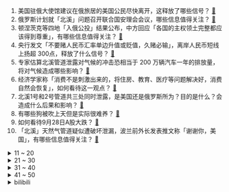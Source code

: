 1. 美国驻俄大使馆建议在俄旅居的美国公民尽快离开，这释放了哪些信号？ [:link:](https://www.zhihu.com/question/556061850)
2. 俄罗斯计划就「北溪」问题召开联合国安理会会议，哪些信息值得关注？ [:link:](https://www.zhihu.com/question/556124742)
3. 顿涅茨克等四地「入俄公投」结果公布，中方回应「各国的主权领土完整都应该得到尊重」，有哪些信息值得关注？ [:link:](https://www.zhihu.com/question/556034395)
4. 央行发文「不要赌人民币汇率单边升值或贬值，久赌必输」，离岸人民币短线上扬超 300点，释放了什么信号？ [:link:](https://www.zhihu.com/question/556048153)
5. 专家估算北溪管道泄露对气候的冲击恐相当于 200 万辆汽车一年的排放量，将对气候造成哪些影响？ [:link:](https://www.zhihu.com/question/556064025)
6. 经济学家称「消费不是刺激出来的，将住房、教育、医疗等问题解决好，消费自然会恢复」，如何看待这一观点？ [:link:](https://www.zhihu.com/question/556007083)
7. 北溪1号和2号管道共三处同时泄露，是美国还是俄罗斯所为？目的是什么？会造成什么后果和影响？ [:link:](https://www.zhihu.com/question/555977008)
8. 有哪些狗被吹上天但是实际很难养？ [:link:](https://www.zhihu.com/question/552466607)
9. 如何看待9月28日A股大跌？ [:link:](https://www.zhihu.com/question/556030765)
10. 「北溪」天然气管道疑似遭破坏泄漏，波兰前外长发表推文称「谢谢你，美国」，有哪些信息值得关注？ [:link:](https://www.zhihu.com/question/556034945)
<details>
<summary>11 ~ 20</summary>

11. 如何看待海南省槟榔协会发文答复「槟榔致癌」话题，称「槟榔并不是导致口腔癌最大的风险因素」？ [:link:](https://www.zhihu.com/question/556145810)
12. 女子玩羊了个羊看弹窗广告被骗 9 万元，如何看待此事？发布广告的平台和游戏开发方需要承担责任吗？ [:link:](https://www.zhihu.com/question/556043651)
13. 长春餐厅起火致 17 死，事故系瓶装石油气罐泄漏引发爆炸燃烧所致，最新情况如何？ [:link:](https://www.zhihu.com/question/556035849)
14. 警方通报「 9 人为涉疫地区人员提供拼车、包车进京」，已被采取刑事措施，其还将承担哪些法律责任？ [:link:](https://www.zhihu.com/question/555913093)
15. 在地铁上拿出任天堂 Switch 打发时间是否算作一种炫富行为？ [:link:](https://www.zhihu.com/question/545473887)
16. 《赛博朋克2077》开发者称「人们终于开始欣赏它了」，你对该游戏有哪些期待？ [:link:](https://www.zhihu.com/question/555809174)
17. 欧盟宣布第八轮对俄制裁措施，全面禁止俄商品在欧盟市场销售，将公布对俄石油限价法律基础，将产生哪些影响？ [:link:](https://www.zhihu.com/question/556130270)
18. 如何评价《霸王别姬》里PLA在程蝶衣破音时却鼓掌这一情节？ [:link:](https://www.zhihu.com/question/22285509)
19. 德国为何如此依赖俄罗斯天然气？ [:link:](https://www.zhihu.com/question/553743869)
20. 有哪些通透豁达、超然洒脱的诗词？ [:link:](https://www.zhihu.com/question/466644673)
</details>
<details>
<summary>21 ~ 30</summary>

21. 为什么美国的巨型钻地弹被吹的那么厉害？ [:link:](https://www.zhihu.com/question/272062689)
22. 如果今年外星人正式公开存在，对于我们的生活将有哪些影响？ [:link:](https://www.zhihu.com/question/527666789)
23. 大学一定会失去高中的朋友吗? [:link:](https://www.zhihu.com/question/555966121)
24. 波兰波罗的海天然气管道项目开通，10 月起投用，设计年最高输气量 100 亿立方米，这意味着什么？ [:link:](https://www.zhihu.com/question/555961959)
25. 成都买房是高位接盘吗？ [:link:](https://www.zhihu.com/question/552510458)
26. 代理商收购孕妇尿液每公斤 12 元，借此年赚 20 万，孕妇的「尿液」有何用途？为什么能卖出高价？ [:link:](https://www.zhihu.com/question/555718632)
27. 已入手华为Mate 50的用户可以分享一下各个方面的使用感受吗? [:link:](https://www.zhihu.com/question/554822314)
28. 崩坏23同时启动终章是否说明米哈游打算放弃崩坏ip？ [:link:](https://www.zhihu.com/question/555525690)
29. 不叛逃，佐助会更强吗？ [:link:](https://www.zhihu.com/question/426383870)
30. 最近有什么事情让你热泪盈眶吗？ [:link:](https://www.zhihu.com/question/452221736)
</details>
<details>
<summary>31 ~ 40</summary>

31. 当三个人的友谊开始抵触，请问你选择自己退出，还是让别人退出？ [:link:](https://www.zhihu.com/question/555379729)
32. 瘦子适合骑公路车吗？ [:link:](https://www.zhihu.com/question/554300530)
33. 美国 10 年期国债收益率升至 4.011%，创 2008 年 10 月以来新高，会产生哪些影响？ [:link:](https://www.zhihu.com/question/555998682)
34. 在学习上特别努力，但不努力的人却次次考的都比我好，这是为什么？ [:link:](https://www.zhihu.com/question/555373796)
35. 普通省考公务员怎么追赶上名校选调生的差距？ [:link:](https://www.zhihu.com/question/438693757)
36. 湖北发现迄今欧亚内陆同时代最为完整的直立人头骨化石，这一发现具有哪些重要意义？ [:link:](https://www.zhihu.com/question/556000056)
37. 2022 女排世锦赛中国女排 3-0 战胜日本，收获小组赛三连胜，如何评价女排队员们的表现？ [:link:](https://www.zhihu.com/question/556077322)
38. 为什么别人对我说话的语气稍微重一点，我都会有想哭的感觉？我该咋控制？ [:link:](https://www.zhihu.com/question/555959251)
39. 看似遥不可及的生物科技，对我们的生活已经产生了哪些美好的影响？ [:link:](https://www.zhihu.com/question/555929725)
40. 日本驻俄领事涉间谍活动，接收俄罗斯与亚太某国合作情况时被抓现行，有哪些信息值得关注？ [:link:](https://www.zhihu.com/question/555849556)
</details>
<details>
<summary>41 ~ 50</summary>

41. 如何看待媒体评论称「 3000 点破不破没那么重要」，即便真跌破也不意味 A 股没有投资机会？ [:link:](https://www.zhihu.com/question/556033020)
42. 如何看待美国接收俄罗斯逃兵？ [:link:](https://www.zhihu.com/question/555999530)
43. 夫妻4万买下周大福25万金饰被起诉,周大福称「价格系操作错误」，如何从法律角度分析此事件？ [:link:](https://www.zhihu.com/question/556061629)
44. 朝鲜向东发射导弹，美航母正在韩东部海域演练，这释放了哪些信息？ [:link:](https://www.zhihu.com/question/556065364)
45. 妈妈教「爨」姓儿子写名字时崩溃，你还遇到过哪些难写生僻的名字姓氏？ [:link:](https://www.zhihu.com/question/555913417)
46. 火锅店「把吃剩锅底重新端给顾客」，店家「免单并赔 10 倍」，如何看待此事件，消费者如何维护合法权益？ [:link:](https://www.zhihu.com/question/555854267)
47. 如何看待天津要求「学校不得聘用有性侵害、性骚扰违法犯罪记录的人员」？对未成年人保护带来哪些帮助？ [:link:](https://www.zhihu.com/question/556103853)
48. 外交部回应外媒表示「台湾问题完全是中国内政，与乌克兰问题有本质的区别」，哪些信息值得关注？ [:link:](https://www.zhihu.com/question/556038675)
49. 媒体报道称「年轻人开启假期躺游新流派」，选择一家精品酒店「躺着」度过假期，如何看待这一现象？ [:link:](https://www.zhihu.com/question/556032164)
50. 河南女子流产 5 次分手后被前男友索要退还 12 万，法院判还 1.5 万，如何看待此事件及法院判决？ [:link:](https://www.zhihu.com/question/555857417)
</details><details>
<summary>bilibili</summary>

1. 救了全车人，却救不了人性！ [:link:](//www.bilibili.com/video/BV1Ge4y1r7Eg)
2. 只需5步的中式面点，有多难做！ [:link:](//www.bilibili.com/video/BV1e24y1R7mB)
3. 我们就像上个礼拜一样从网上买了一些玩具... [:link:](//www.bilibili.com/video/BV1aB4y1J7nK)
4. 今天开通业务，共享舔狗 [:link:](//www.bilibili.com/video/BV1tW4y1Y7jQ)
5. 这一天，终于来了… [:link:](//www.bilibili.com/video/BV1h24y1R7rx)
6. 《原神》角色演示-「赛诺：诛罪的引导」 [:link:](//www.bilibili.com/video/BV1U14y1h7UE)
7. 耗时5天，熬了3个通宵，我给老虎戴上了狮子的帽子，这是老虎醒狮酥 [:link:](//www.bilibili.com/video/BV13V4y1T7Zj)
8. 穷人是假的？农村人不可能长这样？我要用100个农民实证反驳【100个农民故事01】 [:link:](//www.bilibili.com/video/BV1M841147UT)
9. 什么是朋友？他说... [:link:](//www.bilibili.com/video/BV1ee4y167Kp)
10. 我们结婚了！！！找到老婆了！！！ [:link:](//www.bilibili.com/video/BV1Hg411e7P3)
<details>
<summary>11 ~ 20</summary>

11. G2：入围赛还得我教你打！ [:link:](//www.bilibili.com/video/BV1FT411M7KT)
12. 《叶问5：超英黄昏》"我才是最强超级英雄" [:link:](//www.bilibili.com/video/BV1X14y1h7tf)
13. 【暗の入驻】大家好！我是演员青柳尊哉！请多多关照！ [:link:](//www.bilibili.com/video/BV1dP411J7zM)
14. 【水果猎人】有人说我恰烂钱？28的妮娜皇后卖288！ [:link:](//www.bilibili.com/video/BV1Yg411e7oU)
15. 百炼钢做成了绕指柔！总书记嘱托“手撕钢”技术勇攀高峰 [:link:](//www.bilibili.com/video/BV13B4y1778D)
16. 二氧化碳加氢制汽油，中科院重大科研突破 [:link:](//www.bilibili.com/video/BV1NV4y1T74K)
17. 【崩坏3】琪亚娜的VLOG  |  周年庆典现场直击！ [:link:](//www.bilibili.com/video/BV1kY4y1N7iy)
18. 虽强但贵！🅰🅼🅳 🆁🆈🆉🅴🅽 7000系列锐龙 7950X 7900X 7700X 7600X 首发测试 [:link:](//www.bilibili.com/video/BV19e411K7LG)
19. 挂机也能1打5的套路！ 设计师：这就把吸血删了！【有点骚东西】 [:link:](//www.bilibili.com/video/BV1Ve4y1r7ix)
20. 当你感觉一个男人对你很克制 [:link:](//www.bilibili.com/video/BV1Xd4y1M7AD)
</details>
<details>
<summary>21 ~ 30</summary>

21. 我做up接到什么离谱的广告 [:link:](//www.bilibili.com/video/BV1bd4y1z7Ds)
22. 我被800W粉丝博主抄袭了？ [:link:](//www.bilibili.com/video/BV1FP411n7ze)
23. 【原神生日会】如果突然想起我 [:link:](//www.bilibili.com/video/BV1tG4y1B7xU)
24. 对不起B站，我现在只想活下去 [:link:](//www.bilibili.com/video/BV1nt4y1P7YD)
25. 害，小场面 [:link:](//www.bilibili.com/video/BV1i24y1R7nH)
26. 小学生便当不重样 [:link:](//www.bilibili.com/video/BV1tG4y1B7ih)
27. 排队两小时才能吃到的鸡！老板自信到邀请我们来踢馆！【怎么这么值ep51-石小路烧鸡公】 [:link:](//www.bilibili.com/video/BV16e4y1b7R9)
28. 广东顺德.猪肉婆 厨子探店¥129？ [:link:](//www.bilibili.com/video/BV1zY4y1N7YJ)
29. 锐龙7000深度评测：强，但还不够强... [:link:](//www.bilibili.com/video/BV1Qe411K7Vs)
30. 20年前开中国跑车 妹妹都上车！ [:link:](//www.bilibili.com/video/BV1De411K7Bf)
</details>
<details>
<summary>31 ~ 40</summary>

31. 放生竹鼠后的华农兄弟：承包全村土地 一年卖出380多万斤橙子 [:link:](//www.bilibili.com/video/BV1JV4y1T7SS)
32. 这个杀手有点蠢 [:link:](//www.bilibili.com/video/BV1c24y1d7Ap)
33. 关于我买空笔芯被当成傻子围观这件事 [:link:](//www.bilibili.com/video/BV17g411e7Es)
34. 咕噜咕噜滚下山！！！ [:link:](//www.bilibili.com/video/BV1WV4y1T74E)
35. 当代年轻人现状 [:link:](//www.bilibili.com/video/BV1x8411472M)
36. 【原神】四只凯瑟琳鼓掌，可喜可贺可喜可贺 [:link:](//www.bilibili.com/video/BV1A14y1a7tv)
37. 作弊大师（2） [:link:](//www.bilibili.com/video/BV1wY4y1K7ZE)
38. 连环整活！亲完女友后突然在她面前单膝跪下…她竟然慌了？ [:link:](//www.bilibili.com/video/BV1cT411M7hP)
39. “我曾经，也想艳丽地长大” [:link:](//www.bilibili.com/video/BV1yB4y1J73k)
40. 我以为只有一位袁隆平，而这位教授却捐出8208万，不给孩子留一分钱 [:link:](//www.bilibili.com/video/BV1M84114761)
</details>
<details>
<summary>41 ~ 50</summary>

41. 【阿斗】宅心仁厚小剥皮，接二连三捉弄席恩！美剧史诗巨作《权力的游戏》第10期 [:link:](//www.bilibili.com/video/BV1Xe411K7Nh)
42. 他真的一直盯着我看 第一次在他面前穿旗袍 [:link:](//www.bilibili.com/video/BV1Je4y1r79U)
43. 冒犯，太冒犯了！ [:link:](//www.bilibili.com/video/BV1fg411Y7Ws)
44. 深度|| 佛祖对最难关卡的解题思路，黑手套们活不明白的悲哀结局 [:link:](//www.bilibili.com/video/BV1re4y1b7sV)
45. 《悟空》—张睿 [:link:](//www.bilibili.com/video/BV14D4y117FV)
46. 【医案寻踪】你喝的水健康吗？I 一个流传20年的资本骗局 [:link:](//www.bilibili.com/video/BV1H84114719)
47. 学做鸡腿的一百种神仙吃法之《手把鸡腿》 [:link:](//www.bilibili.com/video/BV17g411m7mk)
48. 【原神生日会】尘光 [:link:](//www.bilibili.com/video/BV1Ae4y1b7fA)
49. 当初看的时候，谁也没想到小品的后劲儿这么大 [:link:](//www.bilibili.com/video/BV1Ve4y1H7VK)
50. “生来孤独” [:link:](//www.bilibili.com/video/BV1o14y1h7eb)
</details>
<details>
<summary>51 ~ 60</summary>

51. 这真的不是魔法！2年盘出一道面果核桃，比真的还要真~ [:link:](//www.bilibili.com/video/BV1zD4y117Bf)
52. 无 伤 速 创 地 下 城 [:link:](//www.bilibili.com/video/BV1PP411n7Fa)
53. 【原神】3.1须弥大世界任务解谜合集（持续更新中） [:link:](//www.bilibili.com/video/BV1T841147Uw)
54. Damn broooooo [:link:](//www.bilibili.com/video/BV1ed4y1M7zP)
55. 有一种本能叫“铃响就冲”，那一份责任已深入骨髓。致敬！ [:link:](//www.bilibili.com/video/BV18T411N79X)
56. 南方妹子第一次逛东北早市，扶着墙出来的。。。 [:link:](//www.bilibili.com/video/BV1rT411N7VP)
57. 卧槽她好像有那个台词牛逼症！内娱独一份的灵气！她的声音真就绝了！ [:link:](//www.bilibili.com/video/BV1kN4y1K7U6)
58. 教你画出透明感 [:link:](//www.bilibili.com/video/BV1ae411K7WR)
59. 猫骨折之后，各种离奇的后续…… [:link:](//www.bilibili.com/video/BV1yN4y1K7ad)
60. 弈星-滕王阁序新皮肤CG动画首发！阁以文传，一序千年 [:link:](//www.bilibili.com/video/BV1PT411M7kV)
</details>
<details>
<summary>61 ~ 70</summary>

61. 全剧真实事件改编，敢拍！好看！国产法律剧《底线》 [:link:](//www.bilibili.com/video/BV1EG4y1x7yJ)
62. 小伙飞5000公里，探秘哈佛大学食堂！18刀自助餐吃什么？ [:link:](//www.bilibili.com/video/BV12D4y117eU)
63. “治愈神曲《For You》，无法超越的绝美画面!！” [:link:](//www.bilibili.com/video/BV1CV4y1K7RU)
64. 这是什么神仙玩具 [:link:](//www.bilibili.com/video/BV11g41127SR)
65. 爱发脾气暴躁的你，心里那股怒火压不住的你，心里受委屈，郁闷的你，一起来做做就能给你一个好心情。 [:link:](//www.bilibili.com/video/BV1kB4y1E7BF)
66. 我改造舍友的一天 [:link:](//www.bilibili.com/video/BV1324y1o7SJ)
67. 一根断开的圆木，用榫卯结构无缝衔接 [:link:](//www.bilibili.com/video/BV1Tg411e7uL)
68. 当多年未见的发小成为了电竞选手！会发生什么趣事儿？ [:link:](//www.bilibili.com/video/BV1md4y1M7nB)
69. 好久没有看过这么刺激的故事了！！ [:link:](//www.bilibili.com/video/BV1yG411g7df)
70. 《  科 目 三 ：飞 行 执 照  》 [:link:](//www.bilibili.com/video/BV1kd4y1M7LD)
</details>
<details>
<summary>71 ~ 80</summary>

71. 导演自信过头的翻车惨案：他是拍爽了，观众看吐了！ [:link:](//www.bilibili.com/video/BV1LD4y117yy)
72. 如果15年前的我，看到现在的我，一定会很羡慕吧…… [:link:](//www.bilibili.com/video/BV1Ze4y1n7GC)
73. 我,兴趣使然的英雄 [:link:](//www.bilibili.com/video/BV1DG4y1s7DX)
74. 一生要强的牛排 [:link:](//www.bilibili.com/video/BV1Me4y1b7Cq)
75. 手法专业！还好我命不该绝！ [:link:](//www.bilibili.com/video/BV1Kg411e7Cj)
76. 大 清 第 一 杠 精 [:link:](//www.bilibili.com/video/BV1K24y1R7bu)
77. 我不能接受有人没看过三面🇨🇳同时升起 [:link:](//www.bilibili.com/video/BV1Bd4y1M73i)
78. 吃你”朋友“，还让你一起吃！ 孩子的宠物，怎么变成道菜！ [:link:](//www.bilibili.com/video/BV1be4y1b7Cg)
79. 准备送给小侄子的礼物，突然就不想送了… [:link:](//www.bilibili.com/video/BV1yY4y1N7nQ)
80. 哎，姜还是老的辣 [:link:](//www.bilibili.com/video/BV1gY4y1K7TK)
</details>
<details>
<summary>81 ~ 90</summary>

81. 这是啥片？这是我老婆的照片！【阅片无数Ⅱ 62】 [:link:](//www.bilibili.com/video/BV1bW4y1Y79c)
82. 『绫波丽』长发绫波丽，不心动挑战 2.0 [:link:](//www.bilibili.com/video/BV1oG411g7ap)
83. 陷入无限循环的旋律！周五猜歌中文特辑来了！ [:link:](//www.bilibili.com/video/BV1Ae4y1C75q)
84. 好人能定出这种绩效？ [:link:](//www.bilibili.com/video/BV1NG411J7qb)
85. 1米2小姐姐工作7年没跳槽|房贷1700，伙食费500元，踏踏实实过自己的小日子 [:link:](//www.bilibili.com/video/BV1xd4y1z7hG)
86. 猪 突 猛 进 [:link:](//www.bilibili.com/video/BV1YB4y1J724)
87. 【神里绫华生贺读信】请再一次，和我相约月下吧！ [:link:](//www.bilibili.com/video/BV1UW4y1v7r2)
88. 国家队又开挂了！来自东方的审美碾压，结尾直接封神！ [:link:](//www.bilibili.com/video/BV1iN4y1K79k)
89. 印度街头油炸怪味丸子 [:link:](//www.bilibili.com/video/BV1EP411n7UC)
90. 门外是…枪之魔人？！ [:link:](//www.bilibili.com/video/BV1ve411K7LX)
</details>
<details>
<summary>91 ~ 100</summary>

91. 就这牙齿，咬到舌头一定很疼吧 [:link:](//www.bilibili.com/video/BV13N4y1K7io)
92. 蝙蝠侠: 想爸妈了！(开挖） [:link:](//www.bilibili.com/video/BV1kd4y1M7S7)
93. 博尔特回旋踢 [:link:](//www.bilibili.com/video/BV1rB4y1J7bB)
94. 【健身版躲闪摇】好悬，差点没要走我一个肾 [:link:](//www.bilibili.com/video/BV1eV4y1T7mu)
95. 麻麻我可不可以不洗澡 [:link:](//www.bilibili.com/video/BV1VB4y1777D)
96. JOJO《叮叮当当》 [:link:](//www.bilibili.com/video/BV1Pg411e7ox)
97. 村干部小姐姐被迫营业，她真的太高了！ [:link:](//www.bilibili.com/video/BV18W4y1Y7gv)
98. 我哥：你嫂子长得像生日蛋糕？ [:link:](//www.bilibili.com/video/BV1ie411M7Z6)
99. 温州小吃,街头碳水炸弹!咸蛋黄脑袋太满足了! [:link:](//www.bilibili.com/video/BV17g411m7mG)
100. 【原神生日会】无想的一团🍡 [:link:](//www.bilibili.com/video/BV16V4y1K7b1)
</details></details>